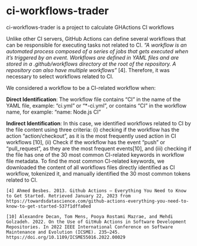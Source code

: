 # ci-workflows-trader
ci-workflows-trader is a project to calculate GHActions CI workflows

Unlike other CI servers, GitHub Actions can define several workflows that can be responsible for executing tasks not related to CI. *“A workflow is an automated process composed of a series of jobs that gets executed when it’s triggered by an event. Workflows are defined in YAML files and are stored in a .github/workflows directory at the root of the repository. A repository can also have multiple workflows”* [4]. 
Therefore, it was necessary to select workflows related to CI.

We considered a workflow to be a CI-related workflow when:

**Direct Identification**: The workflow file contains “CI” in the name of the YAML file, example: “ci.yml” or “\*-ci.yml”, or contains “CI” in the workflow name, for example: “name: Node.js CI”

**Indirect Identification**: In this case, we identified workflows related to CI by the file content using three criteria: 
            (i) checking if the workflow has the action “action/checkout”, as it is the most frequently used action in CI workflows [10], 
            (ii) Check if the workflow has the event “push” or “pull_request”, as they are the most frequent events[10], and 
            (iii) checking if the file has one of the 30 most common CI-related keywords in workflow file metadata. To find the most common CI-related keywords, we downloaded the content of all workflows files directly identified as CI workflow, tokenized it, and manually identified the 30 most common tokens related to CI.




`[4] Ahmed Besbes. 2013. Github Actions — Everything You Need to Know to Get Started. Retrieved January 22, 2023 from https://towardsdatascience.com/github-actions-everything-you-need-to-know-to-get-started-537f1dffa0ed`

`[10] Alexandre Decan, Tom Mens, Pooya Rostami Mazrae, and Mehdi Golzadeh. 2022. On the Use of GitHub Actions in Software Development Repositories. In 2022 IEEE International Conference on Software Maintenance and Evolution (ICSME). 235–245. https://doi.org/10.1109/ICSME55016.2022.00029`
